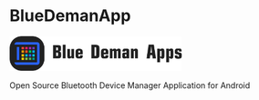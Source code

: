 # BlueDemanApp

<img src="Logotype primary.png" width="60%" height="60%" />

Open Source Bluetooth Device Manager  Application for Android

